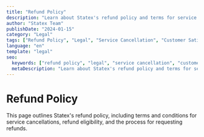 ```yaml
---
title: "Refund Policy"
description: "Learn about Statex's refund policy and terms for service cancellations and refunds. Clear guidelines for customer satisfaction and dispute resolution."
author: "Statex Team"
publishDate: "2024-01-15"
category: "Legal"
tags: ["Refund Policy", "Legal", "Service Cancellation", "Customer Satisfaction", "Dispute Resolution"]
language: "en"
template: "legal"
seo:
  keywords: ["refund policy", "legal", "service cancellation", "customer satisfaction", "dispute resolution", "statex refund"]
  metaDescription: "Learn about Statex's refund policy and terms for service cancellations and refunds. Clear guidelines for customer satisfaction and dispute resolution."
---
```


# Refund Policy

This page outlines Statex's refund policy, including terms and conditions for service cancellations, refund eligibility, and the process for requesting refunds. 
